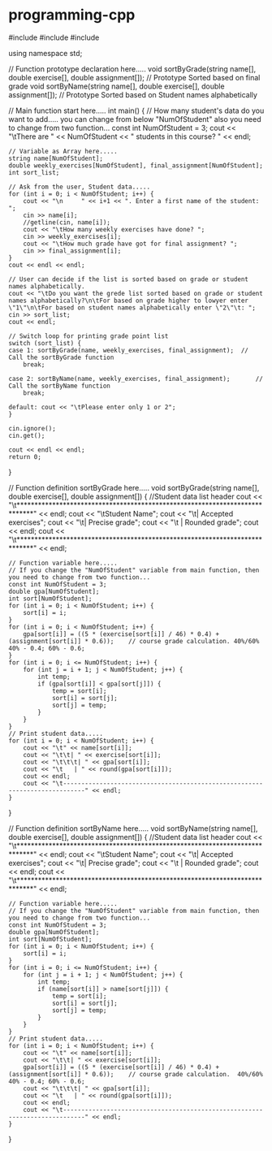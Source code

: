# programming-cpp
#include <iostream> 
#include <string> 
#include <cmath> 

using namespace std;

// Function prototype declaration here.....
void sortByGrade(string name[], double exercise[], double assignment[]); 	// Prototype Sorted based on final grade
void sortByName(string name[], double exercise[], double assignment[]); 	// Prototype Sorted based on Student names alphabetically

// Main function start here.....
int main() {
	// How many student's data do you want to add..... you can change from below "NumOfStudent" also you need to change from two function...
	const int NumOfStudent = 3;
	cout << "\tThere are " << NumOfStudent << " students in this course? " << endl;

	// Variable as Array here.....
	string name[NumOfStudent];
	double weekly_exercises[NumOfStudent], final_assignment[NumOfStudent];
	int sort_list;

	// Ask from the user, Student data.....
	for (int i = 0; i < NumOfStudent; i++) {
		cout << "\n     " << i+1 << ". Enter a first name of the student: ";
		cin >> name[i];
		//getline(cin, name[i]);
		cout << "\tHow many weekly exercises have done? ";
		cin >> weekly_exercises[i];
		cout << "\tHow much grade have got for final assignment? ";
		cin >> final_assignment[i];
	}
	cout << endl << endl;

	// User can decide if the list is sorted based on grade or student names alphabetically. 
	cout << "\tDo you want the grede list sorted based on grade or student names alphabetically?\n\tFor based on grade higher to lowyer enter \"1\"\n\tFor based on student names alphabetically enter \"2\"\t: ";
	cin >> sort_list;
	cout << endl;

	// Switch loop for printing grade point list
	switch (sort_list) {
	case 1: sortByGrade(name, weekly_exercises, final_assignment);	// Call the sortByGrade function
		break;

	case 2:	sortByName(name, weekly_exercises, final_assignment);		// Call the sortByName function
		break;

	default: cout << "\tPlease enter only 1 or 2";
	}

	cin.ignore();
	cin.get();

	cout << endl << endl;
	return 0;
}

// Function definition sortByGrade here.....
void sortByGrade(string name[], double exercise[], double assignment[]) {
	//Student data list header 
	cout << "\t****************************************************************************" << endl;
	cout << "\tStudent Name";
	cout << "\t| Accepted exercises";
	cout << "\t| Precise grade";
	cout << "\t   | Rounded grade";
	cout << endl;
	cout << "\t****************************************************************************" << endl;

	// Function variable here.....
	// If you change the "NumOfStudent" variable from main function, then you need to change from two function...
	const int NumOfStudent = 3;
	double gpa[NumOfStudent];
	int sort[NumOfStudent];
	for (int i = 0; i < NumOfStudent; i++) {
		sort[i] = i;
	}
	for (int i = 0; i < NumOfStudent; i++) {
		gpa[sort[i]] = ((5 * (exercise[sort[i]] / 46) * 0.4) + (assignment[sort[i]] * 0.6));	// course grade calculation. 40%/60%	40% - 0.4; 60% - 0.6;
	}
	for (int i = 0; i <= NumOfStudent; i++) {
		for (int j = i + 1; j < NumOfStudent; j++) {
			int temp;
			if (gpa[sort[i]] < gpa[sort[j]]) {
				temp = sort[i];
				sort[i] = sort[j];
				sort[j] = temp;
			}
		}
	}
	// Print student data.....
	for (int i = 0; i < NumOfStudent; i++) {
		cout << "\t" << name[sort[i]];
		cout << "\t\t| " << exercise[sort[i]];
		cout << "\t\t\t| " << gpa[sort[i]];
		cout << "\t   | " << round(gpa[sort[i]]);
		cout << endl;
		cout << "\t----------------------------------------------------------------------------" << endl;
	}
}

// Function definition sortByName here.....
void sortByName(string name[], double exercise[], double assignment[]) {
	//Student data list header 
	cout << "\t****************************************************************************" << endl;
	cout << "\tStudent Name";
	cout << "\t| Accepted exercises";
	cout << "\t| Precise grade";
	cout << "\t   | Rounded grade";
	cout << endl;
	cout << "\t****************************************************************************" << endl;

	// Function variable here.....
	// If you change the "NumOfStudent" variable from main function, then you need to change from two function...
	const int NumOfStudent = 3;
	double gpa[NumOfStudent];
	int sort[NumOfStudent];
	for (int i = 0; i < NumOfStudent; i++) {
		sort[i] = i;
	}
	for (int i = 0; i <= NumOfStudent; i++) {
		for (int j = i + 1; j < NumOfStudent; j++) {
			int temp;
			if (name[sort[i]] > name[sort[j]]) {
				temp = sort[i];
				sort[i] = sort[j];
				sort[j] = temp;
			}
		}
	}
	// Print student data.....
	for (int i = 0; i < NumOfStudent; i++) {
		cout << "\t" << name[sort[i]];
		cout << "\t\t| " << exercise[sort[i]];
		gpa[sort[i]] = ((5 * (exercise[sort[i]] / 46) * 0.4) + (assignment[sort[i]] * 0.6));	// course grade calculation.  40%/60%	40% - 0.4; 60% - 0.6;
		cout << "\t\t\t| " << gpa[sort[i]];
		cout << "\t   | " << round(gpa[sort[i]]);
		cout << endl;
		cout << "\t----------------------------------------------------------------------------" << endl;
	}
}
